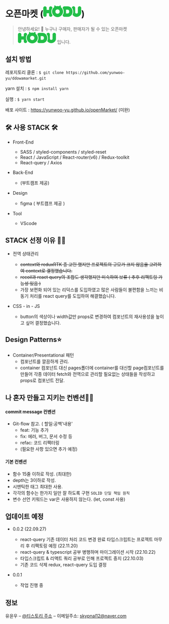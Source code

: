 # 오픈마켓 (<img src="src/assets/Logo-hodu.png" width="120"/>)

> 안녕하세요! 👋 누구나 구매자, 판매자가 될 수 있는 오픈마켓 <img src="src/assets/Logo-hodu.png" width="120"/> 입니다.

## 설치 방법

레포지토리 클론 : `$ git clone https://github.com/yunwoo-yu/ddowamarket.git`

yarn 설치 : `$ npm install yarn`

실행 : `$ yarn start`

배포 사이트 : https://yunwoo-yu.github.io/openMarket/ (미완)

## 🛠 사용 STACK 🛠

- Front-End

  - SASS / styled-components / styled-reset
  - React / JavaScript / React-router(v6) / Redux-toolkit
  - React-query / Axios

- Back-End

  - (부트캠프 제공)

- Design

  - figma ( 부트캠프 제공 )

- Tool

  - VScode

## STACK 선정 이유 🙆‍♂️

- 전역 상태관리

  - ~~context와 reduxRTK 중 고민 했지만 프로젝트의 규모가 크지 않음을 고려하여 context로 결정했습니다.~~
  - ~~recoil과 react query의 조합도 생각했지만 미숙하여 보류 ( 추후 리팩토링 가능성 있음 )~~
  - 가장 보편화 되어 있는 리덕스를 도입하였고 많은 사람들이 불편함을 느끼는 비동기 처리를 react query를 도입하여 해결했습니다.

- CSS - in - JS
  - button의 색상이나 width값만 props로 변경하여 컴포넌트의 재사용성을 높이고 싶어 결정했습니다.

## Design Patterns⭐️

- Container/Presentational 패턴
  - 컴포넌트를 깔끔하게 관리.
  - container 컴포넌트 대신 pages폴더에 container를 대신할 page컴포넌트를 만들어 각종 데이터 fetch와 전역으로 관리할 필요없는 상태들을 작성하고 props로 컴포넌트 전달.

## 나 혼자 만들고 지키는 컨벤션👨‍💻

#### commit message 컨벤션

- Git-flow 참고. ( 할일:공백'내용'
  - feat: 기능 추가
  - fix: 에러, 버그, 문서 수정 등
  - refac: 코드 리팩터링
  - (필요한 사항 있으면 추가 예정)

#### 기본 컨벤션

- 함수 15줄 이하로 작성. (최대한)
- depth는 3이하로 작성.
- 시맨틱한 태그 최대한 사용.
- 각각의 함수는 한가지 일만 잘 하도록 구현 `SOLID 단일 책임 원칙`
- 변수 선언 키워드는 var은 사용하지 않는다. (let, const 사용)

## 업데이트 예정

- 0.0.2 (22.09.27)

  - react-query 기존 데이터 처리 코드 변경 완료 타입스크립트는 프로젝트 마무리 후 리팩토링 예정 (22.11.20)
  - react-query & typescript 공부 병행하며 마이그레이션 시작 (22.10.22)
  - 타입스크립트 & 리액트 쿼리 공부로 인해 프로젝트 중지 (22.10.03)
  - 기존 코드 삭제 redux, react-query 도입 결정

- 0.0.1
  - 작업 진행 중

## 정보

유윤우 – [@티스토리 주소](https://frontend-development.tistory.com/) – 이메일주소: skypnal12@naver.com
